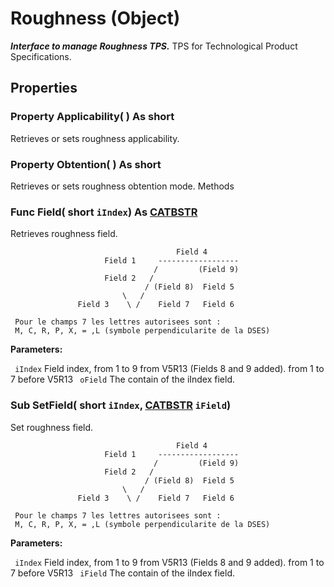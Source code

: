 # Roughness (Object)

**_Interface to manage Roughness TPS._**
TPS for Technological Product Specifications.

## Properties

### Property **Applicability**( ) As short

Retrieves or sets roughness applicability.  
### Property **Obtention**( ) As short

Retrieves or sets roughness obtention mode.  Methods

### Func **Field**( short  `iIndex`) As [CATBSTR](../System/typedef_CATBSTR_8129.md)

Retrieves roughness field.

```VBScript
                                     Field 4
                     Field 1     ------------------
                                /         (Field 9)
                     Field 2   /
                              / (Field 8)  Field 5
                         \   /
               Field 3    \ /    Field 7   Field 6

 Pour le champs 7 les lettres autorisees sont :
 M, C, R, P, X, = ,L (symbole perpendicularite de la DSES)

```

**Parameters:**

` iIndex`      Field index, from 1 to 9 from V5R13 (Fields 8 and 9 added). from 1 to 7 before V5R13
` oField`      The contain of the iIndex field.

### Sub **SetField**( short  `iIndex`,  [CATBSTR](../System/typedef_CATBSTR_8129.md)  `iField`)

Set roughness field.

```VBScript
                                     Field 4
                     Field 1     ------------------
                                /         (Field 9)
                     Field 2   /
                              / (Field 8)  Field 5
                         \   /
               Field 3    \ /    Field 7   Field 6

 Pour le champs 7 les lettres autorisees sont :
 M, C, R, P, X, = ,L (symbole perpendicularite de la DSES)

```

**Parameters:**

` iIndex`      Field index, from 1 to 9 from V5R13 (Fields 8 and 9 added). from 1 to 7 before V5R13
` iField`      The contain of the iIndex field.